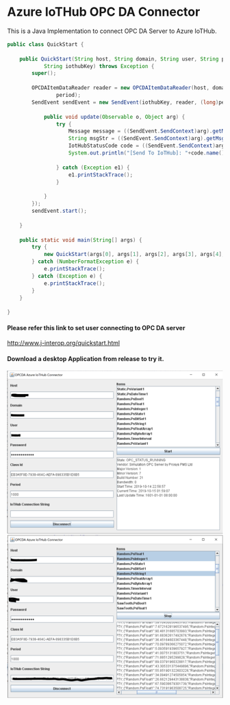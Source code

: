 # Azure IoTHub OPC DA Connector
This is a Java Implementation to connect OPC DA Server to Azure IoTHub.

```java
public class QuickStart {

	public QuickStart(String host, String domain, String user, String password, String clsId, int period,
			String iothubKey) throws Exception {
		super();

		OPCDAItemDataReader reader = new OPCDAItemDataReader(host, domain, user, new String(password), clsId, "",
				period);
		SendEvent sendEvent = new SendEvent(iothubKey, reader, (long)period, new Observer() {

			public void update(Observable o, Object arg) {
				try {
					Message message = ((SendEvent.SendContext)arg).getMsg();
					String msgStr = ((SendEvent.SendContext)arg).getMsgStr();
					IotHubStatusCode code = ((SendEvent.SendContext)arg).getStatus();
					System.out.println("[Send To IoTHub]: "+code.name()+"; "+ msgStr + "\n");
				
				} catch (Exception e1) {
					e1.printStackTrace();
				}

			}
		});
		sendEvent.start();
		
	}
	
	public static void main(String[] args) {
		try {
			new QuickStart(args[0], args[1], args[2], args[3], args[4], Integer.parseInt(args[5]), args[6]);
		} catch (NumberFormatException e) {
			e.printStackTrace();
		} catch (Exception e) {
			e.printStackTrace();
		}
	}

}
```

#### Please refer this link to set user connecting to OPC DA server

http://www.j-interop.org/quickstart.html

#### Download a desktop Application from release to try it.
![Desktop App](/MainFrame.png)
![Desktop App](/MainFrame2.png)
 
